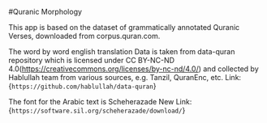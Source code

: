 #Quranic Morphology

This app is based on the dataset of grammatically annotated Quranic Verses, downloaded from corpus.quran.com.
                                         
The word by word english translation Data is taken from data-quran repository which is
licensed under CC BY-NC-ND 4.0(https://creativecommons.org/licenses/by-nc-nd/4.0/)
and collected by Hablullah team from various sources, e.g. Tanzil, QuranEnc, etc.
Link: {`https://github.com/hablullah/data-quran`}

The font for the Arabic text is Scheherazade New
Link: {`https://software.sil.org/scheherazade/download/`}


